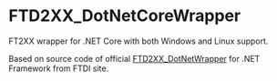 # FTD2XX_DotNetCoreWrapper

FT2XX wrapper for .NET Core with both Windows and Linux support.

Based on source code of official [FTD2XX_DotNetWrapper](https://www.ftdichip.com/Support/SoftwareExamples/CodeExamples/CSharp.htm) for .NET Framework from FTDI site.
